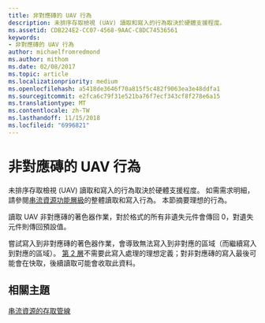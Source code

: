 ```yaml
---
title: 非對應磚的 UAV 行為
description: 未排序存取檢視 (UAV) 讀取和寫入的行為取決於硬體支援程度。
ms.assetid: CDB224E2-CC07-4568-9AAC-C8DC74536561
keywords:
- 非對應磚的 UAV 行為
author: michaelfromredmond
ms.author: mithom
ms.date: 02/08/2017
ms.topic: article
ms.localizationpriority: medium
ms.openlocfilehash: a5418de3646f70a815f5c482f9063ea3e48ddfa1
ms.sourcegitcommit: e2fca6c79f31e521ba76f7ecf343cf8f278e6a15
ms.translationtype: MT
ms.contentlocale: zh-TW
ms.lasthandoff: 11/15/2018
ms.locfileid: "6996821"
---
```

# <a name="span-iddirect3dconceptsuavbehaviorwithnon-mappedtilesspanuav-behavior-with-non-mapped-tiles"></a><span id="direct3dconcepts.uav_behavior_with_non-mapped_tiles"></span>非對應磚的 UAV 行為


未排序存取檢視 (UAV) 讀取和寫入的行為取決於硬體支援程度。 如需需求明細，請參閱[串流資源功能層級](streaming-resources-features-tiers.md)的整體讀取和寫入行為。 本節摘要理想的行為。

讀取 UAV 非對應磚的著色器作業，對於格式的所有非遺失元件會傳回 0，對遺失元件則傳回預設值。

嘗試寫入到非對應磚的著色器作業，會導致無法寫入到非對應的區域（而繼續寫入到對應的區域）。 [第 2 層](tier-2.md)不需要此寫入處理的理想定義；對非對應磚的寫入最後可能會在快取，後續讀取可能會收取此資料。

## <a name="span-idrelated-topicsspanrelated-topics"></a><span id="related-topics"></span>相關主題


[串流資源的存取管線](pipeline-access-to-streaming-resources.md)

 

 




